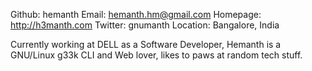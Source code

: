 Github:   hemanth
Email:    hemanth.hm@gmail.com
Homepage: http://h3manth.com
Twitter: gnumanth
Location: Bangalore, India

Currently working at DELL as a Software Developer, Hemanth is a GNU/Linux g33k CLI and Web lover, likes to paws at random tech stuff.  
